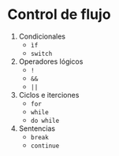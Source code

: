 # Control de flujo

1. Condicionales
   - `ìf`
   - `switch`
2. Operadores lógicos
   - `!`
   - `&&`
   - `||`
3. Ciclos e iterciones
   - `for`
   - `while`
   - `do while`
4. Sentencias
   - `break`
   - `continue`
